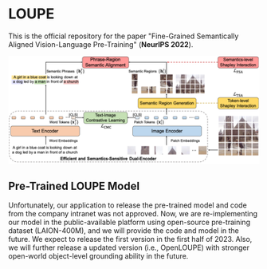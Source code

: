 # LOUPE
This is the official repository for the paper "Fine-Grained Semantically Aligned Vision-Language Pre-Training" (**NeurIPS 2022**).

![](https://github.com/YYJMJC/LOUPE/blob/main/framework.png)

## Pre-Trained LOUPE Model
Unfortunately, our application to release the pre-trained model and code from the company intranet was not approved. Now, we are re-implementing our model in the public-available platform using open-source pre-training dataset (LAION-400M), and we will provide the code and model in the future. We expect to release the first version in the first half of 2023. Also, we will further release a updated version (i.e., OpenLOUPE) with stronger open-world object-level grounding ability in the future.

